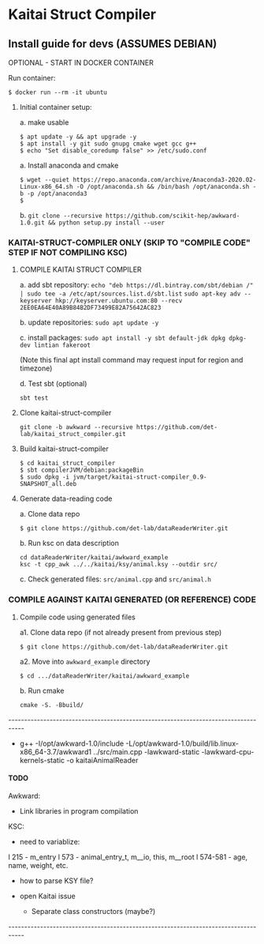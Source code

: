# Kaitai Struct Compiler

## Install guide for devs (ASSUMES DEBIAN)

OPTIONAL - START IN DOCKER CONTAINER

Run container:
```
$ docker run --rm -it ubuntu
```
1. Initial container setup:
	
	a. make usable
	```
	$ apt update -y && apt upgrade -y
	$ apt install -y git sudo gnupg cmake wget gcc g++
	$ echo "Set disable_coredump false" >> /etc/sudo.conf
	```

	a. Install anaconda and cmake
	```
	$ wget --quiet https://repo.anaconda.com/archive/Anaconda3-2020.02-Linux-x86_64.sh -O /opt/anaconda.sh && /bin/bash /opt/anaconda.sh -b -p /opt/anaconda3
	$ 
	```

	b. ```git clone --recursive https://github.com/scikit-hep/awkward-1.0.git && python setup.py install --user```

### KAITAI-STRUCT-COMPILER ONLY (SKIP TO "COMPILE CODE" STEP IF NOT COMPILING KSC)

1. COMPILE KAITAI STRUCT COMPILER

    a. add sbt repository:
    `echo "deb https://dl.bintray.com/sbt/debian /" | sudo tee -a /etc/apt/sources.list.d/sbt.list`
    `sudo apt-key adv --keyserver hkp://keyserver.ubuntu.com:80 --recv 2EE0EA64E40A89B84B2DF73499E82A75642AC823`

    b. update repositories:
    `sudo apt update -y`

    c. install packages:
    `sudo apt install -y sbt default-jdk dpkg dpkg-dev lintian fakeroot`

    (Note this final apt install command may request input for region and timezone)

    d. Test sbt (optional)
    ```
    sbt test
    ```

1. Clone kaitai-struct-compiler
    ```
    git clone -b awkward --recursive https://github.com/det-lab/kaitai_struct_compiler.git
    ```
	
1. Build kaitai-struct-compiler 
    ```
    $ cd kaitai_struct_compiler
    $ sbt compilerJVM/debian:packageBin
    $ sudo dpkg -i jvm/target/kaitai-struct-compiler_0.9-SNAPSHOT_all.deb
    ```

1. Generate data-reading code

    a. Clone data repo
    ```
    $ git clone https://github.com/det-lab/dataReaderWriter.git
    ```
    
    b. Run ksc on data description
    ```
    cd dataReaderWriter/kaitai/awkward_example
    ksc -t cpp_awk ../../kaitai/ksy/animal.ksy --outdir src/
    ```
    
    c. Check generated files: `src/animal.cpp` and `src/animal.h`

### COMPILE AGAINST KAITAI GENERATED (OR REFERENCE) CODE

1. Compile code using generated files

	a1. Clone data repo (if not already present from previous step)
    ```
    $ git clone https://github.com/det-lab/dataReaderWriter.git
    ```

	a2. Move into `awkward_example` directory
	```
	$ cd .../dataReaderWriter/kaitai/awkward_example
	```

	b. Run cmake
	```
	cmake -S. -Bbuild/ 
	```

*-----------------------------------------------------------------------------------*

- g++ -I/opt/awkward-1.0/include -L/opt/awkward-1.0/build/lib.linux-x86_64-3.7/awkward1 ../src/main.cpp -lawkward-static -lawkward-cpu-kernels-static -o kaitaiAnimalReader


#### TODO

Awkward: 
- Link libraries in program compilation

KSC:
- need to variablize:

l 215      -   m_entry
l 573      -   animal_entry_t, m__io, this, m__root
l 574-581  -   age, name, weight, etc.

- how to parse KSY file?

- open Kaitai issue
	- Separate class constructors (maybe?)

*-----------------------------------------------------------------------------------*
